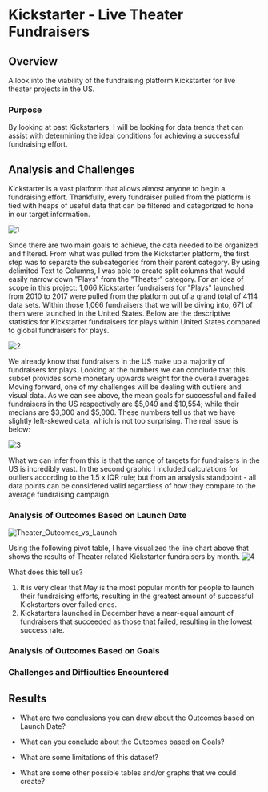 # Kickstarter - Live Theater Fundraisers

## Overview
A look into the viability of the fundraising platform Kickstarter for live theater projects in the US.

### Purpose
By looking at past Kickstarters, I will be looking for data trends that can assist with determining the ideal conditions for achieving a successful fundraising effort.

## Analysis and Challenges
Kickstarter is a vast platform that allows almost anyone to begin a fundraising effort.
Thankfully, every fundraiser pulled from the platform is tied with heaps of useful data that can be filtered and categorized to hone in our target information.

![1](https://user-images.githubusercontent.com/14188580/110266986-8cd34a00-7f84-11eb-97f6-23ec62d68722.PNG)

Since there are two main goals to achieve, the data needed to be organized and filtered. From what was pulled from the Kickstarter platform, the first step was to separate the subcategories from their parent category. By using delimited Text to Columns, I was able to create split columns that would easily narrow down "Plays" from the "Theater" category.
For an idea of scope in this project: 1,066 Kickstarter fundraisers for "Plays" launched from 2010 to 2017 were pulled from the platform out of a grand total of 4114 data sets.
Within those 1,066 fundraisers that we will be diving into, 671 of them were launched in the United States.
Below are the descriptive statistics for Kickstarter fundraisers for plays within United States compared to global fundraisers for plays.

![2](https://user-images.githubusercontent.com/14188580/110326006-b40a3580-7fdd-11eb-94a7-5477914a5fac.PNG)

We already know that fundraisers in the US make up a majority of fundraisers for plays. Looking at the numbers we can conclude that this subset provides some monetary upwards weight for the overall averages. Moving forward, one of my challenges will be dealing with outliers and visual data.
As we can see above, the mean goals for successful and failed fundraisers in the US respectively are $5,049 and $10,554; while their medians are $3,000 and $5,000.
These numbers tell us that we have slightly left-skewed data, which is not too surprising. The real issue is below:

![3](https://user-images.githubusercontent.com/14188580/110329780-ac995b00-7fe2-11eb-964d-0cdec648badd.PNG)

What we can infer from this is that the range of targets for fundraisers in the US is incredibly vast. In the second graphic I included calculations for outliers according to the 1.5 x IQR rule; but from an analysis standpoint - all data points can be considered valid regardless of how they compare to the average fundraising campaign.

### Analysis of Outcomes Based on Launch Date

![Theater_Outcomes_vs_Launch](https://user-images.githubusercontent.com/14188580/110330640-9e980a00-7fe3-11eb-97bd-1ba2444b060f.png)

Using the following pivot table, I have visualized the line chart above that shows the results of Theater related Kickstarter fundraisers by month.
![4](https://user-images.githubusercontent.com/14188580/110345026-becfc500-7ff3-11eb-9be6-22ae656c2168.PNG)

What does this tell us?
1. It is very clear that May is the most popular month for people to launch their fundraising efforts, resulting in the greatest amount of successful Kickstarters over failed ones.
2. Kickstarters launched in December have a near-equal amount of fundraisers that succeeded as those that failed, resulting in the lowest success rate.

### Analysis of Outcomes Based on Goals

### Challenges and Difficulties Encountered

## Results

- What are two conclusions you can draw about the Outcomes based on Launch Date?

- What can you conclude about the Outcomes based on Goals?

- What are some limitations of this dataset?

- What are some other possible tables and/or graphs that we could create?
